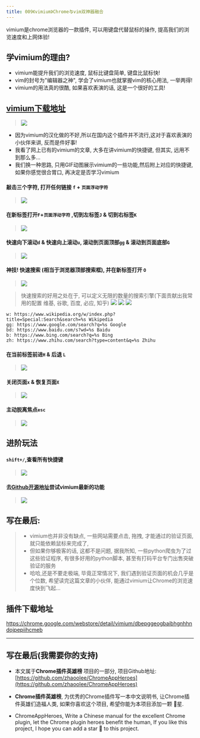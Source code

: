 ```yaml
---
title: 009《vimium》Chrome与vim双神器融合
---
```

vimium是chrome浏览器的一款插件, 可以用键盘代替鼠标的操作, 提高我们的浏览速度和上网体验!
## 学vimium的理由?
- vimium能提升我们的浏览速度, 鼠标比键盘简单, 键盘比鼠标快!
- vim的封号为"编辑器之神", 学会了vimium也就掌握vim的核心用法, 一举两得!
- vimium的用法真的很酷, 如果喜欢表演的话, 这是一个很好的工具!
## [vimium下载地址](https://chrome.google.com/webstore/detail/vimium/dbepggeogbaibhgnhhndojpepiihcmeb)
> ![](https://v2fy.com/asset/009_vimium/80cfd343db1142e692ff47bbb583daa6.png)

- 因为vimium的汉化做的不好,所以在国内这个插件并不流行,这对于喜欢表演的小伙伴来讲, 反而是件好事!
- 我看了网上已有的vimium的文章, 大多在讲vimium的快捷键, 但其实, 远用不到那么多...
- 我们换一种思路, 只用GIF动图展示vimium的一些功能,然后附上对应的快捷键, 如果你感觉很合胃口, 再决定是否学习vimium

#### 敲击三个字符, 打开任何链接 `f` + `页面浮动字符`
> ![](https://v2fy.com/asset/009_vimium/c08a6e6029a34c8da661be3a0c13a9d6.gif)

#### 在新标签打开`F`+`页面浮动字符` ,切到左标签`J` & 切到右标签`K`
> ![](https://v2fy.com/asset/009_vimium/15c2929c0ad84b2eabd4c97e920b918a.gif)
#### 快速向下滚动`d` & 快速向上滚动`u`, 滚动到页面顶部`gg` & 滚动到页面底部`G`
> ![](https://v2fy.com/asset/009_vimium/3e869c74cf6c4fd0b8724eede30bd85f.gif)

#### 神技! 快速搜索 (相当于浏览器顶部搜索框), 并在新标签打开 `O`
> ![](https://v2fy.com/asset/009_vimium/9a28a00e02f34c82b16410cebe7e97ab.gif)

> 快速搜索的好用之处在于, 可以定义无限的数量的搜索引擎(下面贡献出我常用的配置 维基, 谷歌, 百度, 必应, 知乎)
> ![](https://v2fy.com/asset/009_vimium/483421f8b564496abb4367f826a553c5.png)
> ![](https://v2fy.com/asset/009_vimium/a6ac595e35fd44c6ab4c78deb325e041.png)
> ![](https://v2fy.com/asset/009_vimium/e4c99cb051af42d6bd8f7b6ded1ea6bf.png)

```
w: https://www.wikipedia.org/w/index.php?title=Special:Search&search=%s Wikipedia
gg: https://www.google.com/search?q=%s Google
bd: https://www.baidu.com/s?wd=%s Baidu
b: https://www.bing.com/search?q=%s Bing
zh: https://www.zhihu.com/search?type=content&q=%s Zhihu
```
#### 在当前标签前进`H` & 后退 `L`
> ![](https://v2fy.com/asset/009_vimium/313f9bc2c90e458b9a4cf97d45308288.gif)

#### 关闭页面`x` & 恢复页面`X`

> ![](https://v2fy.com/asset/009_vimium/bff6daa2bdd84de7b62b90ed00ab3219.gif)

#### 主动脱离焦点`esc`

> ![](https://v2fy.com/asset/009_vimium/fd76a0da0af24cb3b067a0071963ab09.gif)

## 进阶玩法
#### `shift+/`,查看所有快捷键
> ![](https://v2fy.com/asset/009_vimium/f28acb7f6ce74a4d9b44cbeb147bc2a7.png)

#### 去[Github开源地址](https://github.com/philc/vimium)尝试vimium最新的功能
> ![](https://v2fy.com/asset/009_vimium/a8844acbb78e4b9289bf4accf8902b6d.png)


## 写在最后:
> - vimium也并非没有缺点, 一些网站需要点击, 拖拽, 才能通过的验证页面, 就只能依赖鼠标来完成了,
> - 但如果你够极客的话, 这都不是问题, 据我所知, 一些python爬虫为了过这些验证程序, 有很多好用的python脚本, 甚至有打码平台专门出售突破验证的服务
> - 哈哈,还是不要走极端, 毕竟正常情况下, 我们遇到验证页面的机会几乎是个位数, 希望读完这篇文章的小伙伴, 能通过vimium让Chrome的浏览速度快到飞起...


## 插件下载地址
https://chrome.google.com/webstore/detail/vimium/dbepggeogbaibhgnhhndojpepiihcmeb

---

## 写在最后(我需要你的支持)
- 本文属于**Chrome插件英雄榜** 项目的一部分, 项目Github地址: [https://github.com/zhaoolee/ChromeAppHeroes](https://github.com/zhaoolee/ChromeAppHeroes)

- **Chrome插件英雄榜**, 为优秀的Chrome插件写一本中文说明书, 让Chrome插件英雄们造福人类, 如果你喜欢这个项目, 希望你能为本项目添加一颗 🌟星.

- ChromeAppHeroes, Write a Chinese manual for the excellent Chrome plugin, let the Chrome plugin heroes benefit the human, If you like this project, I hope you can add a star 🌟 to this project.
